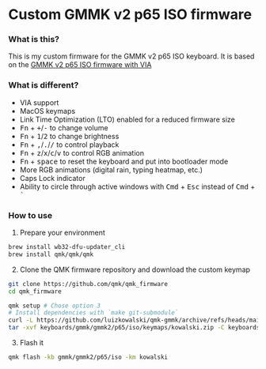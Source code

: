 # Custom GMMK v2 p65 ISO firmware

### What is this?

This is my custom firmware for the GMMK v2 p65 ISO keyboard. It is based on the [GMMK v2 p65 ISO firmware with VIA](https://github.com/qmk/qmk_firmware/tree/master/keyboards/gmmk/gmmk2/p65/iso/keymaps/via)

### What is different?

* VIA support
* MacOS keymaps
* Link Time Optimization (LTO) enabled for a reduced firmware size
* <kbd>Fn</kbd> + <kbd>+</kbd>/<kbd>-</kbd> to change volume
* <kbd>Fn</kbd> + <kbd>1</kbd>/<kbd>2</kbd> to change brightness
* <kbd>Fn</kbd> + <kbd>,</kbd>/<kbd>.</kbd>/<kbd>/</kbd> to control playback
* <kbd>Fn</kbd> + <kbd>z</kbd>/<kbd>x</kbd>/<kbd>c</kbd>/<kbd>v</kbd> to control RGB animation
* <kbd>Fn</kbd> + <kbd>space</kbd> to reset the keyboard and put into bootloader mode
* More RGB animations (digital rain, typing heatmap, etc.)
* Caps Lock indicator
* Ability to circle through active windows with <kbd>Cmd</kbd> + <kbd>Esc</kbd> instead of <kbd>Cmd</kbd> + <kbd>`</kbd>

### How to use


1. Prepare your environment

```sh
brew install wb32-dfu-updater_cli
brew install qmk/qmk/qmk
```

2. Clone the QMK firmware repository and download the custom keymap


```sh
git clone https://github.com/qmk/qmk_firmware
cd qmk_firmware

qmk setup # Chose option 3
# Install dependencies with `make git-submodule`
curl -L https://github.com/luizkowalski/qmk-gmmk/archive/refs/heads/main.zip -o keyboards/gmmk/gmmk2/p65/iso/keymaps/kowalski.zip
tar -xvf keyboards/gmmk/gmmk2/p65/iso/keymaps/kowalski.zip -C keyboards/gmmk/gmmk2/p65/iso/keymaps/ --strip-components=1
```

3. Flash it

```sh
qmk flash -kb gmmk/gmmk2/p65/iso -km kowalski
```
